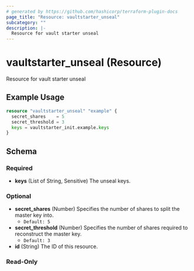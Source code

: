 ```yaml
---
# generated by https://github.com/hashicorp/terraform-plugin-docs
page_title: "Resource: vaultstarter_unseal"
subcategory: ""
description: |-
  Resource for vault starter unseal
---
```


# vaultstarter_unseal (Resource)

Resource for vault starter unseal

## Example Usage

```terraform
resource "vaultstarter_unseal" "example" {
  secret_shares    = 5
  secret_threshold = 3
  keys = vaultstarter_init.example.keys
}
```

<!-- schema generated by tfplugindocs -->
## Schema

### Required
- **keys** (List of String, Sensitive) The unseal keys.

### Optional
- **secret_shares** (Number) Specifies the number of shares to split the master key into.
  - `Default: 5`
- **secret_threshold** (Number) Specifies the number of shares required to reconstruct the master key.
  - `Default: 3`
- **id** (String) The ID of this resource.

### Read-Only


